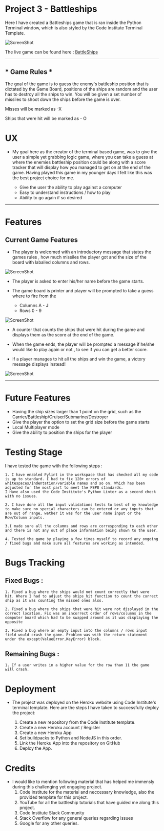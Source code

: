 # Project 3 - Battleships

Here I have created a Battleships game that is ran inside the Python Terminal window,
which is also styled by the Code Institute Terminal Template. 

![ScreenShot](./readme-images/ami-responsive.png)

The live game can be found here : <a href = "https://project-3-battleships.herokuapp.com/">BattleShips</a>

---

## * Game Rules *

The goal of the game is to guess the enemy's battleship position that is dictated by the Game Board, positions of the ships are random and the user has to destroy all the ships to win.
You will be given a set number of missiles to shoot down the ships before the game is over.

Misses will be marked as -X

Ships that were hit will be marked as - O

# UX

 * My goal here as the creator of the terminal based game, was to give the user a simple yet grabbing logic game, where you can take a guess at where the enemies battleship position could be along with a score tracker that will display how you managed to get on at the end of the game. Having played this game in my younger days I felt like this was the best project choice for me. 

    * Give the user the ability to play against a computer
    * Easy to understand instructions / how to play
    * Ability to go again if so desired

---

# Features

## Current Game Features

* The player is welcomed with an introductory message that states the games rules , how much missiles the player got and the size of the board with laballed columns and rows.

![ScreenShot](./readme-images/intro-msg.png)

* The player is asked to enter his/her name before the game starts.

* The game board is printer and player will be prompted to take a guess where to fire from the 
    - Columns A - J
    - Rows 0 - 9

![ScreenShot](./readme-images/input-display.png)

* A counter that counts the ships that were hit during the game and displays them as the score at the end of the game.

* When the game ends, the player will be prompted a message if he/she would like to play again or not , to see if you can get a better score.

* If a player manages to hit all the ships and win the game, a victory message displays instead!

![ScreenShot](./readme-images/end-of-game.png)


---

# Future Features

* Having the ship sizes larger than 1 point on the grid, such as the Carrier/Battleship/Cruiser/Submarine/Destroyer
* Give the player the option to set the grid size before the game starts
* Local Multiplayer mode
* Give the ability to position the ships for the player

# Testing Stage

I have tested the game with the following steps : 

    1. I have enabled Pylint in the workspace that has checked all my code is up to standard. I had to fix 120+ errors of whitespaces/indentation/variable names and so on. Which has been adjusted for the most part to meet the PEP8 standards.
    I Have also used the Code Institute's Python Linter as a second check with no issues.

    2. I have done all the input validations tests to best of my knowledge to make sure no special characters can be entered or any inputs that are out of range, wether it was for the user name input or the Row/Column inputs.

    3.I made sure all the columns and rows are corresponding to each other and there is not any out of place information being shown to the user. 

    4. Tested the game by playing a few times myself to record any ongoing / fixed bugs and make sure all features are working as intended.


# Bugs Tracking

## Fixed Bugs :
    1. Fixed a bug where the ships would not count correctly that were hit. Where I had to adjust the ships_hit function to count the correct ship as it was counting the missed ones also.

    2. Fixed a bug where the ships that were hit were not displayed in the correct location. Fix was an incorrect order of rows/columns in the computer board which had to be swapped around as it was displaying the opposite

    3. Fixed a bug where an empty input into the columns / rows input field would crash the game. Problem was with the return statement under the except(ValueError,KeyError) block.

## Remaining Bugs :

    1. If a user writes in a higher value for the row than 11 the game will crash.

# Deployment

* The project was deployed on the Heroku website using Code Institute's terminal template. Here are the steps I have taken to successfully deploy the project: 
    
    1. Create a new repository from the Code Institute template.
    2. Create a new Heroku account / Register
    3. Create a new Heroku App
    4. Set buildpacks to Python and NodeJS in this order.
    5. Link the Heroku App into the repository on GitHub
    6. Deploy the App.


# Credits
* I would like to mention following material that has helped me immensly during this challenging yet engaging project.
    1. Code institute for the material and neccessary knowledge, also the provided template for this project.
    2. YouTube for all the battleship tutorials that have guided me along this project.
    3. Code Institute Slack Community
    4. Stack Overflow for any general queries regarding issues
    5. Google for any other queries.